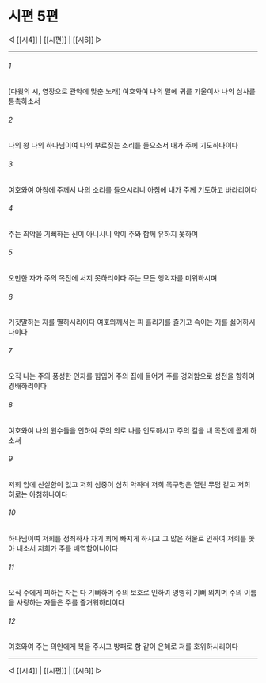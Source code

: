 ﻿# 시편 5편

◁ [[시4]] | [[시편]] | [[시6]] ▷
***

###### 1
[다윗의 시, 영장으로 관악에 맞춘 노래] 여호와여 나의 말에 귀를 기울이사 나의 심사를 통촉하소서

###### 2
나의 왕 나의 하나님이여 나의 부르짖는 소리를 들으소서 내가 주께 기도하나이다

###### 3
여호와여 아침에 주께서 나의 소리를 들으시리니 아침에 내가 주께 기도하고 바라리이다

###### 4
주는 죄악을 기뻐하는 신이 아니시니 악이 주와 함께 유하지 못하며

###### 5
오만한 자가 주의 목전에 서지 못하리이다 주는 모든 행악자를 미워하시며

###### 6
거짓말하는 자를 멸하시리이다 여호와께서는 피 흘리기를 즐기고 속이는 자를 싫어하시나이다

###### 7
오직 나는 주의 풍성한 인자를 힘입어 주의 집에 들어가 주를 경외함으로 성전을 향하여 경배하리이다

###### 8
여호와여 나의 원수들을 인하여 주의 의로 나를 인도하시고 주의 길을 내 목전에 곧게 하소서

###### 9
저희 입에 신실함이 없고 저희 심중이 심히 악하며 저희 목구멍은 열린 무덤 같고 저희 혀로는 아첨하나이다

###### 10
하나님이여 저희를 정죄하사 자기 꾀에 빠지게 하시고 그 많은 허물로 인하여 저희를 쫓아 내소서 저희가 주를 배역함이니이다

###### 11
오직 주에게 피하는 자는 다 기뻐하며 주의 보호로 인하여 영영히 기뻐 외치며 주의 이름을 사랑하는 자들은 주를 즐거워하리이다

###### 12
여호와여 주는 의인에게 복을 주시고 방패로 함 같이 은혜로 저를 호위하시리이다


***
◁ [[시4]] | [[시편]] | [[시6]] ▷